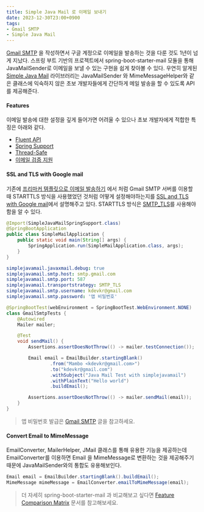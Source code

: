 ```yaml
---
title: Simple Java Mail 로 이메일 보내기
date: 2023-12-30T23:00+0900
tags:
- Gmail SMTP
- Simple Java Mail
---
```


[Gmail SMTP](/gmail-smtp/) 을 작성하면서 구글 계정으로 이메일을 발송하는 것을 다룬 것도 1년이 넘게 지났다. 스프링 부트 기반의 프로젝트에서 spring-boot-starter-mail 모듈을 통해 JavaMailSender로 이메일을 보낼 수 있는 구현을 쉽게 찾아볼 수 있다. 우연히 알게된 [Simple Java Mail](https://www.simplejavamail.org/) 라이브러리는 JavaMailSender 와 MimeMessageHelper와 같은 클래스에 익숙하지 않은 초보 개발자들에게 간단하게 메일 발송을 할 수 있도록 API를 제공해준다.

#### Features

이메일 발송에 대한 설정을 깊게 들어가면 어려울 수 있으나 초보 개발자에게 적합한 특징은 아래와 같다.

- [Fluent API](https://www.simplejavamail.org/features.html#section-builder-api)
- [Spring Support](https://www.simplejavamail.org/configuration.html#section-spring-support)
- [Thread-Safe](https://www.simplejavamail.org/features.html#section-reusable-mailer)
- [이메일 검증 지원](https://www.simplejavamail.org/features.html#section-email-validation)

#### SSL and TLS with Google mail

기존에 [프리마커 템플릿으로 이메일 발송하기](/sending-mail-with-freemarker-template/) 에서 처럼 Gmail SMTP 서버를 이용할 때 STARTTLS 방식을 사용했었던 것처럼 어떻게 설정해야하는지를 [SSL and TLS with Google mail](https://www.simplejavamail.org/features.html#section-gmail)에서 설명해주고 있다. STARTTLS 방식은 [SMTP_TLS](https://www.simplejavamail.org/security.html#section-transport-strategy-tls)를 사용해야함을 알 수 있다.

```java
@Import(SimpleJavaMailSpringSupport.class)
@SpringBootApplication
public class SimpleMailApplication {
    public static void main(String[] args) {
        SpringApplication.run(SimpleMailApplication.class, args);
    }
}
```

```yml application.yml
simplejavamail.javaxmail.debug: true
simplejavamail.smtp.host: smtp.gmail.com
simplejavamail.smtp.port: 587
simplejavamail.transportstrategy: SMTP_TLS
simplejavamail.smtp.username: kdevkr@gmail.com
simplejavamail.smtp.password: '앱 비밀번호'
```

```java
@SpringBootTest(webEnvironment = SpringBootTest.WebEnvironment.NONE)
class GmailSmtpTests {
    @Autowired
    Mailer mailer;

    @Test
    void sendMail() {
        Assertions.assertDoesNotThrow(() -> mailer.testConnection());

        Email email = EmailBuilder.startingBlank()
                .from("Mambo <kdevkr@gmail.com>")
                .to("kdevkr@gmail.com")
                .withSubject("Java Mail Test with simplejavamail")
                .withPlainText("Hello world")
                .buildEmail();

        Assertions.assertDoesNotThrow(() -> mailer.sendMail(email));
    }
}
```

> 앱 비밀번호 발급은 [Gmail SMTP](/gmail-smtp/) 글을 참고하세요.

#### Convert Email to MimeMessage

EmailConverter, MailerHelper, JMail 클래스를 통해 유용한 기능을 제공하는데 EmailConverter를 이용하면 Email 을 MimeMessage로 변환하는 것을 제공해주기 때문에 JavaMailSender와의 통합도 유용해보인다.

```java
Email email = EmailBuilder.startingBlank().buildEmail();
MimeMessage mimeMessage = EmailConverter.emailToMimeMessage(email);
```

> 더 자세히 spring-boot-starter-mail 과 비교해보고 싶다면 [Feature Comparison Matrix](https://www.simplejavamail.org/feature-matrix.html) 문서를 참고해보세요.
